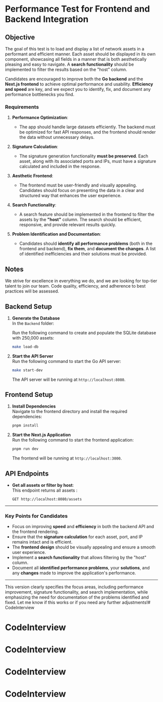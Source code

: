# Performance Test for Frontend and Backend Integration

## Objective

The goal of this test is to load and display a list of network assets in a performant and efficient manner. Each asset should be displayed in its own component, showcasing all fields in a manner that is both aesthetically pleasing and easy to navigate. A **search functionality** should be implemented to filter the results based on the "host" column.

Candidates are encouraged to improve both the **Go backend** and the **Next.js frontend** to achieve optimal performance and usability. **Efficiency and speed** are key, and we expect you to identify, fix, and document any performance bottlenecks you find.

### Requirements

1. **Performance Optimization**:

   - The app should handle large datasets efficiently. The backend must be optimized for fast API responses, and the frontend should render the data without unnecessary delays.

2. **Signature Calculation**:

   - The signature generation functionality **must be preserved**. Each asset, along with its associated ports and IPs, must have a signature calculated and included in the response.

3. **Aesthetic Frontend**:

   - The frontend must be user-friendly and visually appealing. Candidates should focus on presenting the data in a clear and structured way that enhances the user experience.

4. **Search Functionality**:

   - A search feature should be implemented in the frontend to filter the assets by the **"host"** column. The search should be efficient, responsive, and provide relevant results quickly.

5. **Problem Identification and Documentation**:
   - Candidates should **identify all performance problems** (both in the frontend and backend), **fix them**, and **document the changes**. A list of identified inefficiencies and their solutions must be provided.

## Notes

We strive for excellence in everything we do, and we are looking for top-tier talent to join our team. Code quality, efficiency, and adherence to best practices will be assessed.

## Backend Setup

1. **Generate the Database**  
   In the `Backend` folder:

   Run the following command to create and populate the SQLite database with 250,000 assets:

   ```bash
   make load-db
   ```

2. **Start the API Server**  
   Run the following command to start the Go API server:

   ```bash
   make start-dev
   ```

   The API server will be running at `http://localhost:8080`.

## Frontend Setup

1. **Install Dependencies**  
   Navigate to the frontend directory and install the required dependencies:

   ```bash
   pnpm install
   ```

2. **Start the Next.js Application**  
   Run the following command to start the frontend application:

   ```bash
   pnpm run dev
   ```

   The frontend will be running at `http://localhost:3000`.

## API Endpoints

- **Get all assets or filter by host**:  
  This endpoint returns all assets :

  ```http
  GET http://localhost:8080/assets
  ```

---

### Key Points for Candidates

- Focus on improving **speed** and **efficiency** in both the backend API and the frontend rendering.
- Ensure that the **signature calculation** for each asset, port, and IP remains intact and is efficient.
- The **frontend design** should be visually appealing and ensure a smooth user experience.
- Implement a **search functionality** that allows filtering by the "host" column.
- Document all **identified performance problems**, your **solutions**, and any **changes** made to improve the application's performance.

---

This version clearly specifies the focus areas, including performance improvement, signature functionality, and search implementation, while emphasizing the need for documentation of the problems identified and fixed. Let me know if this works or if you need any further adjustments!# CodeInterview

# CodeInterview

# CodeInterview

# CodeInterview

# CodeInterview
